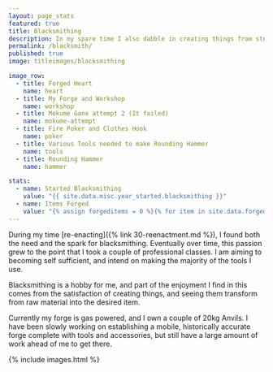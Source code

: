 ```yaml
---
layout: page_stats
featured: true
title: Blacksmithing
description: In my spare time I also dabble in creating things from steel.
permalink: /blacksmith/
published: true
image: titleimages/blacksmithing

image_row:
  - title: Forged Heart
    name: heart
  - title: My Forge and Workshop
    name: workshop
  - title: Mokume Gane attempt 2 (It failed)
    name: mokume-attempt
  - title: Fire Poker and Clothes Hook
    name: poker
  - title: Various Tools needed to make Rounding Hammer
    name: tools
  - title: Rounding Hammer
    name: hammer

stats:
  - name: Started Blacksmithing
    value: "{{ site.data.misc.year_started.blacksmithing }}"
  - name: Items Forged
    value: "{% assign forgeditems = 0 %}{% for item in site.data.forged %}{% assign forgeditems = forgeditems | plus: item[1] %}{% endfor %}{{ forgeditems }}+"
---
```


During my time [re-enacting]({% link 30-reenactment.md %}), I found both the need and the spark for blacksmithing. Eventually over time, this passion grew to the point that I took a couple of professional classes. I am aiming to becoming self sufficient, and intend on making the majority of the tools I use.

Blacksmithing is a hobby for me, and part of the enjoyment I find in this comes from the satisfaction of creating things, and seeing them transform from raw material into the desired item.

Currently my forge is gas powered, and I own a couple of 20kg Anvils. I have been slowly working on establishing a mobile, historically accurate forge complete with tools and accessories, but still have a large amount of work ahead of me to get there.

{% include images.html %}
